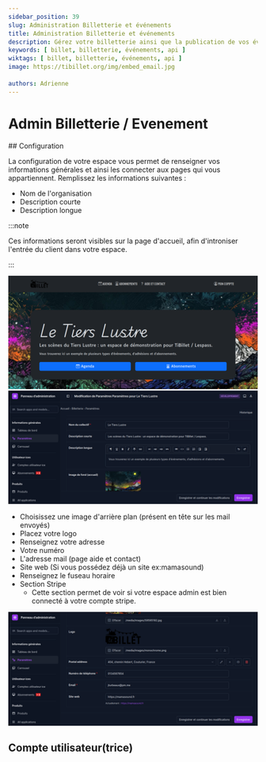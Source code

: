 ```yaml
---
sidebar_position: 39
slug: Administration Billetterie et événements
title: Administration Billetterie et événements
description: Gérez votre billetterie ainsi que la publication de vos événements
keywords: [ billet, billetterie, événements, api ]
wiktags: [ billet, billetterie, événements, api ]
image: https://tibillet.org/img/embed_email.jpg

authors: Adrienne
---
```



# Admin Billetterie / Evenement


## Configuration

La configuration de votre espace vous permet de renseigner vos informations générales et ainsi les connecter aux pages qui vous appartiennent.
Remplissez les informations suivantes :

- Nom de l'organisation
- Description courte
- Description longue

:::note

Ces informations seront visibles sur la page d'accueil, afin d'introniser l'entrée du client dans votre espace.

:::

![Configuration page d'accueil](/img/config.png)
![Page d'accueil](/img/config2.png)

- Choisissez une image d'arrière plan (présent en tête sur les mail envoyés)
- Placez votre logo
- Renseignez votre adresse
- Votre numéro
- L'adresse mail (page aide et contact)
- Site web (Si vous possédez déjà un site ex:mamasound)
- Renseignez le fuseau horaire
- Section Stripe
  - Cette section permet de voir si votre espace admin est bien connecté à votre compte stripe.

![Configuration parametre](/img/config3.png)

## Compte utilisateur(trice)
